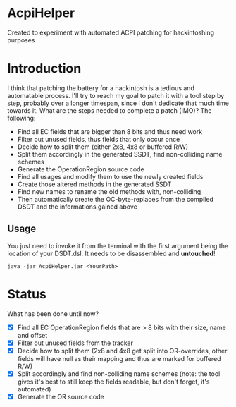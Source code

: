 # AcpiHelper
Created to experiment with automated ACPI patching for hackintoshing purposes

# Introduction
I think that patching the battery for a hackintosh is a tedious and automatable process. I'll try to reach my goal to patch it with a tool step by step, probably over a longer timespan, since I don't dedicate that much time towards it. What are the steps needed to complete a patch (IMO)? The following:

* Find all EC fields that are bigger than 8 bits and thus need work
* Filter out unused fields, thus fields that only occur once
* Decide how to split them (either 2x8, 4x8 or buffered R/W)
* Split them accordingly in the generated SSDT, find non-colliding name schemes
* Generate the OperationRegion source code
* Find all usages and modify them to use the newly created fields
* Create those altered methods in the generated SSDT
* Find new names to rename the old methods with, non-colliding
* Then automatically create the OC-byte-replaces from the compiled DSDT and the informations gained above

## Usage
You just need to invoke it from the terminal with the first argument being the location of your DSDT.dsl. It needs to be disassembled and **untouched**!
```
java -jar AcpiHelper.jar <YourPath>
```

# Status
What has been done until now?

- [x] Find all EC OperationRegion fields that are > 8 bits with their size, name and offset
- [x] Filter out unused fields from the tracker
- [x] Decide how to split them (2x8 and 4x8 get split into OR-overrides, other fields will have null as their mapping and thus are marked for buffered R/W)
- [x] Split accordingly and find non-colliding name schemes (note: the tool gives it's best to still keep the fields readable, but don't forget, it's automated)
- [x] Generate the OR source code
